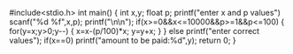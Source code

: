 #include<stdio.h>
int main()
{
int x,y;
float p;
printf("enter x and p values")
scanf("%d %f",x,p);
printf("\n\n");
if(x>=0&&x<=10000&&p>=1&&p<=100)
{
for(y=x;y>0;y--)
{
  x=x-(p/100)*x;
  y=y+x;
 }
 }
 else
  printf("enter correct values");
 if(x==0)
 printf("amount to be paid:%d",y);
 return 0;
}
